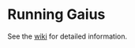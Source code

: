 # Running Gaius

See the [wiki](https://github.com/bvschaik/julius/wiki/Running-Julius) for detailed information.
